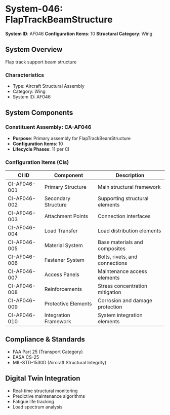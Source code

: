 # System-046: FlapTrackBeamStructure

**System ID**: AF046
**Configuration Items**: 10
**Structural Category**: Wing

## System Overview

Flap track support beam structure

### Characteristics
- Type: Aircraft Structural Assembly
- Category: Wing
- System ID: AF046

## System Components

### Constituent Assembly: CA-AF046
- **Purpose**: Primary assembly for FlapTrackBeamStructure
- **Configuration Items**: 10
- **Lifecycle Phases**: 11 per CI

### Configuration Items (CIs)

| CI ID | Component | Description |
|-------|-----------|-------------|
| CI-AF046-001 | Primary Structure | Main structural framework |
| CI-AF046-002 | Secondary Structure | Supporting structural elements |
| CI-AF046-003 | Attachment Points | Connection interfaces |
| CI-AF046-004 | Load Transfer | Load distribution elements |
| CI-AF046-005 | Material System | Base materials and composites |
| CI-AF046-006 | Fastener System | Bolts, rivets, and connections |
| CI-AF046-007 | Access Panels | Maintenance access elements |
| CI-AF046-008 | Reinforcements | Stress concentration mitigation |
| CI-AF046-009 | Protective Elements | Corrosion and damage protection |
| CI-AF046-010 | Integration Framework | System integration elements |

## Compliance & Standards
- FAA Part 25 (Transport Category)
- EASA CS-25
- MIL-STD-1530D (Aircraft Structural Integrity)

## Digital Twin Integration
- Real-time structural monitoring
- Predictive maintenance algorithms
- Fatigue life tracking
- Load spectrum analysis
